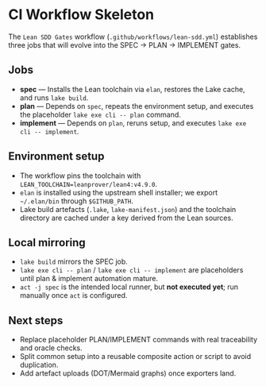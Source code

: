 # CI Workflow Skeleton

The `Lean SDD Gates` workflow (`.github/workflows/lean-sdd.yml`) establishes three jobs that will evolve into the SPEC → PLAN → IMPLEMENT gates.

## Jobs
- **spec** — Installs the Lean toolchain via `elan`, restores the Lake cache, and runs `lake build`.
- **plan** — Depends on `spec`, repeats the environment setup, and executes the placeholder `lake exe cli -- plan` command.
- **implement** — Depends on `plan`, reruns setup, and executes `lake exe cli -- implement`.

## Environment setup
- The workflow pins the toolchain with `LEAN_TOOLCHAIN=leanprover/lean4:v4.9.0`.
- `elan` is installed using the upstream shell installer; we export `~/.elan/bin` through `$GITHUB_PATH`.
- Lake build artefacts (`.lake`, `lake-manifest.json`) and the toolchain directory are cached under a key derived from the Lean sources.

## Local mirroring
- `lake build` mirrors the SPEC job.
- `lake exe cli -- plan` / `lake exe cli -- implement` are placeholders until plan & implement automation mature.
- `act -j spec` is the intended local runner, but **not executed yet**; run manually once `act` is configured.

## Next steps
- Replace placeholder PLAN/IMPLEMENT commands with real traceability and oracle checks.
- Split common setup into a reusable composite action or script to avoid duplication.
- Add artefact uploads (DOT/Mermaid graphs) once exporters land.
